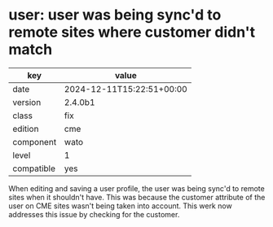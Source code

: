[//]: # (werk v2)
# user: user was being sync'd to remote sites where customer didn't match

key        | value
---------- | ---
date       | 2024-12-11T15:22:51+00:00
version    | 2.4.0b1
class      | fix
edition    | cme
component  | wato
level      | 1
compatible | yes

When editing and saving a user profile, the user was being sync'd
to remote sites when it shouldn't have. This was because the
customer attribute of the user on CME sites wasn't being taken into
account.  This werk now addresses this issue by checking for the
customer.

